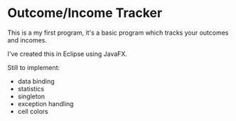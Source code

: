 # Outcome/Income Tracker

This is a my first program,
it's a basic program which tracks your outcomes and incomes.

I've created this in Eclipse using JavaFX.

Still to implement:
- data binding
- statistics
- singleton
- exception handling
- cell colors
